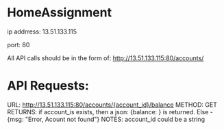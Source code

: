 # HomeAssignment

ip addrress:  13.51.133.115

port: 80

All API calls should be in the form of:  http://13.51.133.115:80/accounts/

# API Requests:

URL:     http://13.51.133.115:80/accounts/{account_id}/balance
METHOD:  GET
RETURNS: if account_is exists, then a json: {balance: <balance>} is returned. Else - {msg: "Error, Acount not found"}
NOTES:   account_id could be a string
